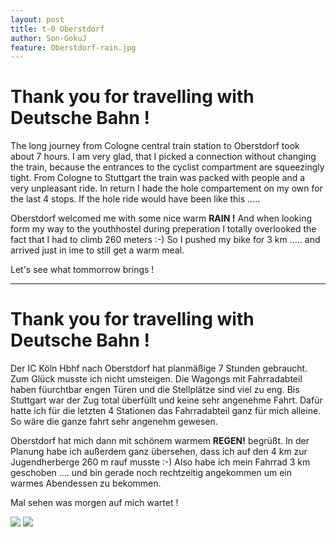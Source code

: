 ```yaml
---
layout: post
title: t-0 Oberstdorf
author: Son-GokuJ
feature: Oberstdorf-rain.jpg
---
```


# Thank you for travelling with Deutsche Bahn !

The long journey from Cologne central train station to Oberstdorf took about 7 hours. I am very glad, that
I picked a connection without changing the train, because the entrances to the cyclist compartment are squeezingly tight.
From Cologne to Stuttgart the train was packed with people and a very unpleasant ride. In return I hade the hole compartement
on my own for the last 4 stops. If the hole ride would have been like this .....

Oberstdorf welcomed me with some nice warm **RAIN !** 
And when looking form my way to the youthhostel during preperation I totally overlooked the fact that I had to climb 260 meters :-)
So I pushed my bike for 3 km ..... and arrived just in ime to still get a warm meal.

Let's see what tommorrow brings !

---
# Thank you for travelling with Deutsche Bahn !

Der IC Köln Hbhf nach Oberstdorf hat planmäßige 7 Stunden gebraucht. Zum Glück musste ich nicht umsteigen.
Die Wagongs mit Fahrradabteil haben füurchtbar engen Türen und die Stellplätze sind viel zu eng. Bis Stuttgart war der Zug 
total überfüllt und keine sehr angenehme Fahrt. Dafür hatte ich für die letzten 4 Stationen das Fahrradabteil ganz für mich alleine.
So wäre die ganze fahrt sehr angenehm gewesen.

Oberstdorf hat mich dann mit schönem warmem **REGEN!** begrüßt.
In der Planung habe ich außerdem ganz übersehen, dass ich auf den 4 km zur Jugendherberge 260 m rauf musste :-)
Also habe ich mein Fahrrad 3 km geschoben .... und bin gerade noch rechtzeitig angekommen um ein warmes Abendessen zu bekommen.

Mal sehen was morgen auf mich wartet !


<img src="{{ site.baseurl}}/assets/images/bicycle-train.jpg" class="u-full-width" />

<img src="{{ site.baseurl}}/assets/images/Oberstdorf-rain.jpg" class="u-full-width" />
